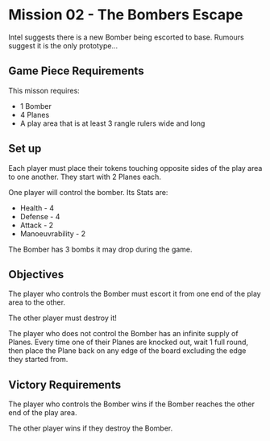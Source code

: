 # Mission 02 - The Bombers Escape

Intel suggests there is a new Bomber being escorted to base. Rumours suggest it is the only prototype...

## Game Piece Requirements

This misson requires:

- 1 Bomber
- 4 Planes
- A play area that is at least 3 rangle rulers wide and long

## Set up

Each player must place their tokens touching opposite sides of the play area to one another.
They start with 2 Planes each.

One player will control the bomber. Its Stats are:

- Health - 4
- Defense - 4
- Attack - 2
- Manoeuvrability - 2

The Bomber has 3 bombs it may drop during the game.

## Objectives

The player who controls the Bomber must escort it from one end of the play area to the other.

The other player must destroy it!

The player who does not control the Bomber has an infinite supply of Planes. Every time one of their Planes are knocked out, wait 1 full round, then place the Plane back on any edge of the board excluding the edge they started from.

## Victory Requirements

The player who controls the Bomber wins if the Bomber reaches the other end of the play area.

The other player wins if they destroy the Bomber.
